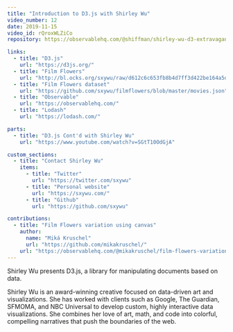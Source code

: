 ```yaml
---
title: "Introduction to D3.js with Shirley Wu"
video_number: 12
date: 2019-11-15
video_id: rQroxWLZiCo
repository: https://observablehq.com/@shiffman/shirley-wu-d3-extravaganza

links:
  - title: "D3.js"
    url: "https://d3js.org/"
  - title: "Film Flowers"
    url: "http://bl.ocks.org/sxywu/raw/d612c6c653fb8b4d7ff3d422be164a5d/"
  - title: "Film Flowers dataset"
    url: "https://github.com/sxywu/filmflowers/blob/master/movies.json"
  - title: "Observable"
    url: "https://observablehq.com/"
  - title: "Lodash"
    url: "https://lodash.com/"

parts:
  - title: "D3.js Cont'd with Shirley Wu"
    url: "https://www.youtube.com/watch?v=SGtT10OdGjA"

custom_sections:
  - title: "Contact Shirley Wu"
    items:
      - title: "Twitter"
        url: "https://twitter.com/sxywu"
      - title: "Personal website"
        url: "https://sxywu.com/"
      - title: "Github"
        url: "https://github.com/sxywu"

contributions:
  - title: "Film Flowers variation using canvas"
    author:
      name: "Miká Kruschel"
      url: "https://github.com/mikakruschel/"
    url: "https://observablehq.com/@mikakruschel/film-flowers-variation"
---
```


Shirley Wu presents D3.js, a library for manipulating documents based on data.

Shirley Wu is an award-winning creative focused on data-driven art and visualizations. She has worked with clients such as Google, The Guardian, SFMOMA, and NBC Universal to develop custom, highly interactive data visualizations. She combines her love of art, math, and code into colorful, compelling narratives that push the boundaries of the web.
